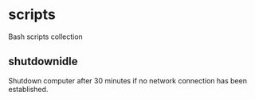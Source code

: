 # scripts
Bash scripts collection

## shutdownidle
Shutdown computer after 30 minutes if no network connection has been established.

